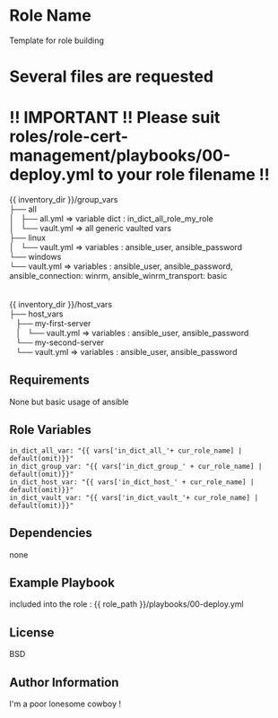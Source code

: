 Role Name
=========

Template for role building 

# Several files are requested 
# !! IMPORTANT !! Please suit roles/role-cert-management/playbooks/00-deploy.yml to your role filename !!

{{ inventory_dir }}/group_vars
<br />├── all
<br />│   ├── all.yml      => variable dict : in_dict_all_role_my_role
<br />│   └── vault.yml    => all generic vaulted vars
<br />├── linux
<br />│   └── vault.yml    => variables : ansible_user, ansible_password
<br />└── windows
<br />    └── vault.yml    => variables : ansible_user, ansible_password, ansible_connection: winrm, ansible_winrm_transport: basic
<br /><br />
<br />{{ inventory_dir }}/host_vars
<br />├── host_vars
<br />    ├── my-first-server
<br />    │   └── vault.yml         => variables : ansible_user, ansible_password
<br />    └── my-second-server
<br />        └── vault.yml         => variables : ansible_user, ansible_password

Requirements
------------

None but basic usage of ansible

Role Variables
--------------

    in_dict_all_var: "{{ vars['in_dict_all_'+ cur_role_name] | default(omit)}}"
    in_dict_group_var: "{{ vars['in_dict_group_' + cur_role_name] | default(omit)}}"
    in_dict_host_var: "{{ vars['in_dict_host_' + cur_role_name] | default(omit)}}"
    in_dict_vault_var: "{{ vars['in_dict_vault_'+ cur_role_name] | default(omit)}}"

Dependencies
------------

none

Example Playbook
----------------

included into the role : {{ role_path }}/playbooks/00-deploy.yml

License
-------

BSD

Author Information
------------------

I'm a poor lonesome cowboy !
